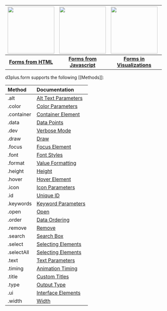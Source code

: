 | <a href="http://d3plus.org/examples/forms/62d1df2506fd7c73b4c6/"><img src="https://gist.githubusercontent.com/davelandry/62d1df2506fd7c73b4c6/raw/thumbnail.png" width="150px"></a> | <a href="http://d3plus.org/examples/forms/8ea69aa2266c39d35380/"><img src="https://gist.githubusercontent.com/davelandry/8ea69aa2266c39d35380/raw/thumbnail.png" width="150px"></a> | <a href="http://d3plus.org/examples/basic/2ce67895efd23771943b/"><img src="https://gist.githubusercontent.com/davelandry/2ce67895efd23771943b/raw/thumbnail.png" width="150px"></a> | <a href="http://d3plus.org/examples/forms/55bbd9665eb1a8019c68/"><img src="https://gist.githubusercontent.com/davelandry/55bbd9665eb1a8019c68/raw/thumbnail.png" width="150px"></a> |
| :-: | :-: | :-: | :-: |
| [**Forms from HTML**](http://d3plus.org/examples/forms/62d1df2506fd7c73b4c6/) | [**Forms from Javascript**](http://d3plus.org/examples/forms/8ea69aa2266c39d35380/) | [**Forms in Visualizations**](http://d3plus.org/examples/basic/2ce67895efd23771943b/) | [**Nesting in Forms**](http://d3plus.org/examples/forms/55bbd9665eb1a8019c68/) |

d3plus.form supports the following [[Methods]]:

| Method | Documentation |
| :-- | :-- |
| .alt | [Alt Text Parameters](Alt-Text-Parameters) |
| .color | [Color Parameters](Color-Parameters) |
| .container | [Container Element](Container-Element) |
| .data | [Data Points](Data-Points) |
| .dev | [Verbose Mode](Verbose-Mode) |
| .draw | [Draw](Draw) |
| .focus | [Focus Element](Focus-Element) |
| .font | [Font Styles](Font-Styles) |
| .format | [Value Formatting](Value-Formatting) |
| .height | [Height](Height) |
| .hover | [Hover Element](Hover-Element) |
| .icon | [Icon Parameters](Icon-Parameters) |
| .id | [Unique ID](Unique-ID) |
| .keywords | [Keyword Parameters](Keyword-Parameters) |
| .open | [Open](Open) |
| .order | [Data Ordering](Data-Ordering) |
| .remove | [Remove](Remove) |
| .search | [Search Box](Search-Box) |
| .select | [Selecting Elements](Selecting-Elements) |
| .selectAll | [Selecting Elements](Selecting-Elements#selectall) |
| .text | [Text Parameters](Text-Parameters) |
| .timing | [Animation Timing](Animation-Timing) |
| .title | [Custom Titles](Custom-Titles) |
| .type | [Output Type](Output-Type) |
| .ui | [Interface Elements](Interface-Elements) |
| .width | [Width](Width) |
